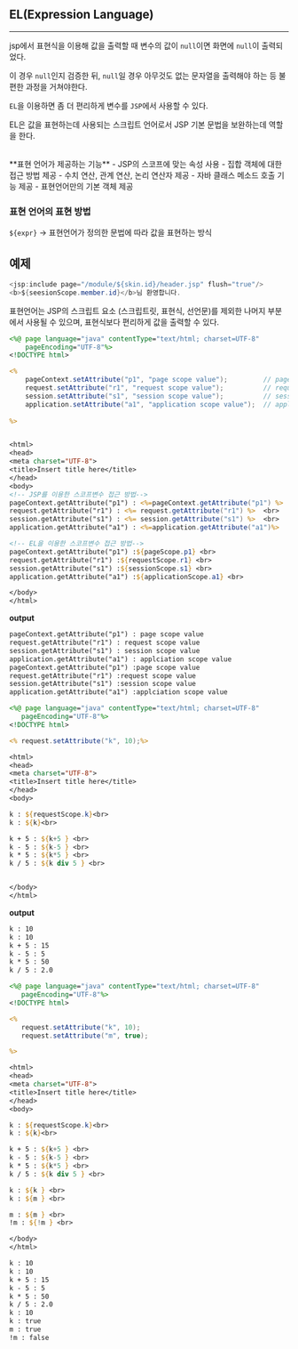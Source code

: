 ## EL(Expression Language)
---

jsp에서 표현식을 이용해 값을 출력할 때 변수의 값이 `null`이면 화면에 `null`이 출력되었다.

이 경우 `null`인지 검증한 뒤, `null`일 경우 아무것도 없는 문자열을 출력해야 하는 등 불편한 과정을 거쳐야한다.

`EL`을 이용하면 좀 더 편리하게 변수를 `JSP`에서 사용할 수 있다.

EL은 값을 표현하는데 사용되는 스크립트 언어로서 JSP 기본 문법을 보완하는데 역할을 한다.

<br>
**표현 언어가 제공하는 기능**
-   JSP의 스코프에 맞는 속성 사용
-   집합 객체에 대한 접근 방법 제공
-   수치 연산, 관계 연산, 논리 연산자 제공
-   자바 클래스 메소드 호출 기능 제공
-   표현언어만의 기본 객체 제공

<br>

### 표현 언어의 표현 방법

`${expr}` -> 표현언어가 정의한 문법에 따라 값을 표현하는 방식

예제
---
```java
<jsp:include page="/module/${skin.id}/header.jsp" flush="true"/>
<b>${seesionScope.member.id}</b>님 환영합니다.
```

표현언어는 JSP의 스크립트 요소 (스크립트릿, 표현식, 선언문)를 제외한 나머지 부분에서 사용될 수 있으며, 표현식보다 편리하게 값을 출력할 수 있다.


```jsp
<%@ page language="java" contentType="text/html; charset=UTF-8"
    pageEncoding="UTF-8"%>
<!DOCTYPE html>

<%
	pageContext.setAttribute("p1", "page scope value");			// page scope 변수 선언 및 초기화 
	request.setAttribute("r1", "request scope value");			// request scope 변수 선언 및 초기화 
	session.setAttribute("s1", "session scope value");			// session scope 변수 선언 및 초기화 
	application.setAttribute("a1", "application scope value");	// application.scope 변수 선언 및 초기화 
	
%>


<html>
<head>
<meta charset="UTF-8">
<title>Insert title here</title>
</head>
<body>
<!-- JSP를 이용한 스코프변수 접근 방법-->
pageContext.getAttribute("p1") : <%=pageContext.getAttribute("p1") %>	<br>
request.getAttribute("r1") : <%= request.getAttribute("r1") %>	<br>
session.getAttribute("s1") : <%= session.getAttribute("s1") %>	<br>
application.getAttribute("a1") : <%=application.getAttribute("a1")%>	<br>

<!-- EL을 이용한 스코프변수 접근 방법-->
pageContext.getAttribute("p1") :${pageScope.p1} <br>
request.getAttribute("r1") :${requestScope.r1} <br>
session.getAttribute("s1") :${sessionScope.s1} <br>
application.getAttribute("a1") :${applicationScope.a1} <br>

</body>
</html>
```

**output**
```html
pageContext.getAttribute("p1") : page scope value
request.getAttribute("r1") : request scope value
session.getAttribute("s1") : session scope value
application.getAttribute("a1") : applciation scope value
pageContext.getAttribute("p1") :page scope value
request.getAttribute("r1") :request scope value
session.getAttribute("s1") :session scope value
application.getAttribute("a1") :applciation scope value
```

 ```jsp
 <%@ page language="java" contentType="text/html; charset=UTF-8"
    pageEncoding="UTF-8"%>
<!DOCTYPE html>

<% request.setAttribute("k", 10);%>

<html>
<head>
<meta charset="UTF-8">
<title>Insert title here</title>
</head>
<body>

k : ${requestScope.k}<br>
k : ${k}<br>

k + 5 : ${k+5 } <br>
k - 5 : ${k-5 } <br>
k * 5 : ${k*5 } <br>
k / 5 : ${k div 5 } <br>


</body>
</html>
```

**output**
```html
k : 10
k : 10
k + 5 : 15
k - 5 : 5
k * 5 : 50
k / 5 : 2.0
```

 ```jsp
 <%@ page language="java" contentType="text/html; charset=UTF-8"
    pageEncoding="UTF-8"%>
<!DOCTYPE html>

<% 
	request.setAttribute("k", 10);
	request.setAttribute("m", true);

%>

<html>
<head>
<meta charset="UTF-8">
<title>Insert title here</title>
</head>
<body>

k : ${requestScope.k}<br>
k : ${k}<br>

k + 5 : ${k+5 } <br>
k - 5 : ${k-5 } <br>
k * 5 : ${k*5 } <br>
k / 5 : ${k div 5 } <br>

k : ${k } <br>
k : ${m } <br>

m : ${m } <br>
!m : ${!m } <br>

</body>
</html>
```

```html
k : 10
k : 10
k + 5 : 15
k - 5 : 5
k * 5 : 50
k / 5 : 2.0
k : 10
k : true
m : true
!m : false
```



